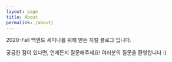 ```yaml
---
layout: page
title: About
permalink: /about/
---
```


2020-Fall 백엔드 세미나를 위해 만든 지킬 블로그 입니다.

궁금한 점이 있다면, 언제든지 질문해주세요! 여러분의 질문을 환영합니다 :)